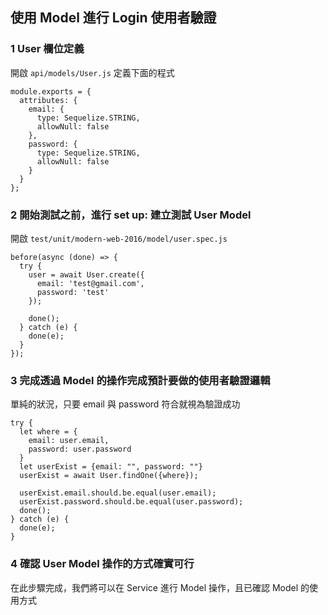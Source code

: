 ## 使用 Model 進行 Login 使用者驗證

### 1 User 欄位定義

開啟 `api/models/User.js` 定義下面的程式

```
module.exports = {
  attributes: {
    email: {
      type: Sequelize.STRING,
      allowNull: false
    },
    password: {
      type: Sequelize.STRING,
      allowNull: false
    }
  }
};
```

### 2 開始測試之前，進行 set up: 建立測試 User Model

開啟 `test/unit/modern-web-2016/model/user.spec.js`

```
before(async (done) => {
  try {
    user = await User.create({
      email: 'test@gmail.com',
      password: 'test'
    });

    done();
  } catch (e) {
    done(e);
  }
});

```

### 3 完成透過 Model 的操作完成預計要做的使用者驗證邏輯

單純的狀況，只要 email 與 password 符合就視為驗證成功

```
try {
  let where = {
    email: user.email,
    password: user.password
  }
  let userExist = {email: "", password: ""}
  userExist = await User.findOne({where});

  userExist.email.should.be.equal(user.email);
  userExist.password.should.be.equal(user.password);
  done();
} catch (e) {
  done(e);
}
```

### 4 確認 User Model 操作的方式確實可行

在此步驟完成，我們將可以在 Service 進行 Model 操作，且已確認 Model 的使用方式
